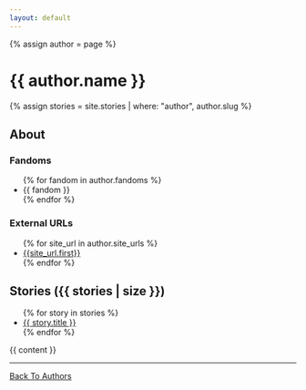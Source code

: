 ```yaml
---
layout: default
---
```


{% assign author = page %}

<h1>{{ author.name }}</h1>

{% assign stories = site.stories | where: "author", author.slug %}

<h2>About</h2>

<h3>Fandoms</h3>

<ul>
  {% for fandom in author.fandoms %}
    <li>{{ fandom }}</li>
  {% endfor %}
</ul>

<h3>External URLs</h3>

<ul>
  {% for site_url in author.site_urls %}
    <li><a href="{{site_url.last}}">{{site_url.first}}</a></li>
  {% endfor %}
</ul>

<h2>Stories ({{ stories | size }})</h2>

<ul>
  {% for story in stories %}
    <li>
      <a href="{{site.baseurl}}/stories/{{ author.slug }}/{{ story.slug }}">
        {{ story.title }}
      </a>
    </li>
  {% endfor %}
</ul>

{{ content }}

<hr>

<a href="{{site.baseurl}}/authors">Back To Authors</a>
